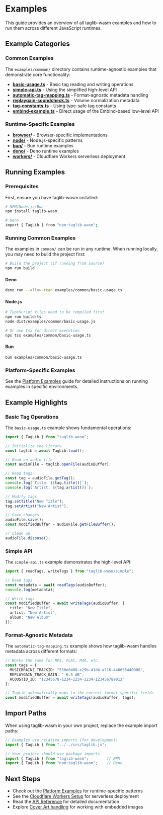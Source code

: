 # Examples

This guide provides an overview of all taglib-wasm examples and how to run them across different JavaScript runtimes.

## Example Categories

### Common Examples

The `examples/common/` directory contains runtime-agnostic examples that demonstrate core functionality:

- **[basic-usage.ts](https://github.com/CharlesWiltgen/taglib-wasm/blob/main/examples/common/basic-usage.ts)** - Basic tag reading and writing operations
- **[simple-api.ts](https://github.com/CharlesWiltgen/taglib-wasm/blob/main/examples/common/simple-api.ts)** - Using the simplified high-level API
- **[automatic-tag-mapping.ts](https://github.com/CharlesWiltgen/taglib-wasm/blob/main/examples/common/automatic-tag-mapping.ts)** - Format-agnostic metadata handling
- **[replaygain-soundcheck.ts](https://github.com/CharlesWiltgen/taglib-wasm/blob/main/examples/common/replaygain-soundcheck.ts)** - Volume normalization metadata
- **[tag-constants.ts](https://github.com/CharlesWiltgen/taglib-wasm/blob/main/examples/common/tag-constants.ts)** - Using type-safe tag constants
- **[embind-example.ts](https://github.com/CharlesWiltgen/taglib-wasm/blob/main/examples/common/embind-example.ts)** - Direct usage of the Embind-based low-level API

### Runtime-Specific Examples

- **[browser/](https://github.com/CharlesWiltgen/taglib-wasm/tree/main/examples/browser)** - Browser-specific implementations
- **[node/](https://github.com/CharlesWiltgen/taglib-wasm/tree/main/examples/node)** - Node.js-specific patterns
- **[bun/](https://github.com/CharlesWiltgen/taglib-wasm/tree/main/examples/bun)** - Bun runtime examples
- **[deno/](https://github.com/CharlesWiltgen/taglib-wasm/tree/main/examples/deno)** - Deno runtime examples
- **[workers/](https://github.com/CharlesWiltgen/taglib-wasm/tree/main/examples/workers)** - Cloudflare Workers serverless deployment

## Running Examples

### Prerequisites

First, ensure you have taglib-wasm installed:

```bash
# NPM/Node.js/Bun
npm install taglib-wasm

# Deno
import { TagLib } from "npm:taglib-wasm";
```

### Running Common Examples

The examples in `common/` can be run in any runtime. When running locally, you may need to build the project first:

```bash
# Build the project (if running from source)
npm run build
```

#### Deno
```bash
deno run --allow-read examples/common/basic-usage.ts
```

#### Node.js
```bash
# TypeScript files need to be compiled first
npm run build:ts
node dist/examples/common/basic-usage.js

# Or use tsx for direct execution
npx tsx examples/common/basic-usage.ts
```

#### Bun
```bash
bun examples/common/basic-usage.ts
```

### Platform-Specific Examples

See the [Platform Examples](./platform-examples.md) guide for detailed instructions on running examples in specific environments.

## Example Highlights

### Basic Tag Operations

The `basic-usage.ts` example shows fundamental operations:

```typescript
import { TagLib } from "taglib-wasm";

// Initialize the library
const taglib = await TagLib.load();

// Read an audio file
const audioFile = taglib.openFile(audioBuffer);

// Read tags
const tag = audioFile.getTag();
console.log(`Title: ${tag.title()}`);
console.log(`Artist: ${tag.artist()}`);

// Modify tags
tag.setTitle("New Title");
tag.setArtist("New Artist");

// Save changes
audioFile.save();
const modifiedBuffer = audioFile.getFileBuffer();

// Clean up
audioFile.dispose();
```

### Simple API

The `simple-api.ts` example demonstrates the high-level API:

```typescript
import { readTags, writeTags } from "taglib-wasm/simple";

// Read tags
const metadata = await readTags(audioBuffer);
console.log(metadata);

// Write tags
const modifiedBuffer = await writeTags(audioBuffer, {
  title: "New Title",
  artist: "New Artist",
  album: "New Album"
});
```

### Format-Agnostic Metadata

The `automatic-tag-mapping.ts` example shows how taglib-wasm handles metadata across different formats:

```typescript
// Works the same for MP3, FLAC, M4A, etc.
const tags = {
  MUSICBRAINZ_TRACKID: "550e8400-e29b-41d4-a716-446655440000",
  REPLAYGAIN_TRACK_GAIN: "-6.5 dB",
  ACOUSTID_ID: "12345678-1234-1234-1234-123456789012"
};

// TagLib automatically maps to the correct format-specific fields
const modifiedBuffer = await writeTags(audioBuffer, tags);
```

## Import Paths

When using taglib-wasm in your own project, replace the example import paths:

```typescript
// Examples use relative imports (for development)
import { TagLib } from "../../src/taglib.js";

// Your project should use package imports
import { TagLib } from "taglib-wasm";        // NPM
import { TagLib } from "npm:taglib-wasm";    // Deno
```

## Next Steps

- Check out the [Platform Examples](./platform-examples.md) for runtime-specific patterns
- See the [Cloudflare Workers Setup](./workers-setup.md) for serverless deployment
- Read the [API Reference](/API.md) for detailed documentation
- Explore [Cover Art handling](./cover-art.md) for working with embedded images